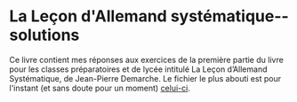 # La Leçon d'Allemand systématique--solutions

Ce livre contient mes réponses aux exercices de la première partie du livre pour les classes préparatoires et de lycée intitulé La Leçon d’Allemand Systématique,
de Jean-Pierre Demarche. Le fichier le plus abouti est pour l'instant (et sans doute pour un moment) [celui-ci](lecondall-main.pdf).
